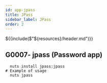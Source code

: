 ```yaml
---
id: app-jpass
title: JPass
sidebar_label: JPass
order: 2
---
```


${{include($"${resources}/header.md")}}

## G0007- jpass (Password app)
```
  nuts install jpass:jpass
# Example of usage
  nuts jpass
```
